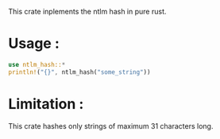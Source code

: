 This crate inplements the ntlm hash in pure rust.

# Usage :

```rust
use ntlm_hash::*
println!("{}", ntlm_hash("some_string"))
```
# Limitation :
This crate hashes only strings of maximum 31 characters long.